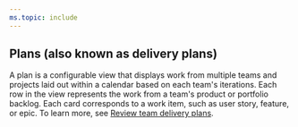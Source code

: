 ```yaml
---
ms.topic: include
---
```


## Plans (also known as delivery plans)

A plan is a configurable view that displays work from multiple teams and projects laid out within a calendar based on each team's iterations. Each row in the view represents the work from a team's product or portfolio backlog. Each card corresponds to a work item, such as user story, feature, or epic. To learn more, see [Review team delivery plans](/azure/devops/boards/plans/review-team-plans).
